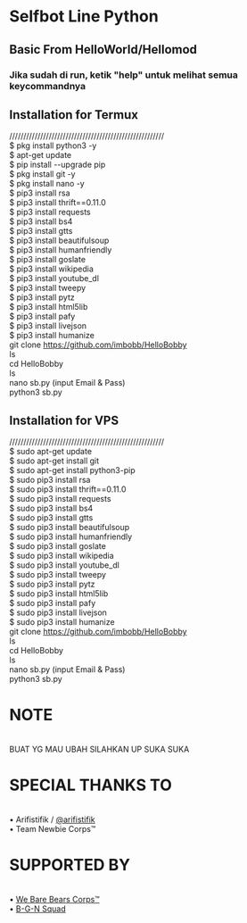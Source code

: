 # Selfbot Line Python
## Basic From HelloWorld/Hellomod
### Jika sudah di run, ketik "help" untuk melihat semua keycommandnya
## Installation for Termux
///////////////////////////////////////////////////////
<br>$ pkg install python3 -y
<br>$ apt-get update
<br>$ pip install --upgrade pip
<br>$ pkg install git -y
<br>$ pkg install nano -y
<br>$ pip3 install rsa
<br>$ pip3 install thrift==0.11.0
<br>$ pip3 install requests
<br>$ pip3 install bs4
<br>$ pip3 install gtts
<br>$ pip3 install beautifulsoup
<br>$ pip3 install humanfriendly
<br>$ pip3 install goslate
<br>$ pip3 install wikipedia
<br>$ pip3 install youtube_dl
<br>$ pip3 install tweepy
<br>$ pip3 install pytz
<br>$ pip3 install html5lib
<br>$ pip3 install pafy
<br>$ pip3 install livejson
<br>$ pip3 install humanize
<br>git clone https://github.com/imbobb/HelloBobby
<br>ls
<br>cd HelloBobby
<br>ls
<br>nano sb.py (input Email & Pass)
<br>python3 sb.py
## Installation for VPS
///////////////////////////////////////////////////////
<br>$ sudo apt-get update
<br>$ sudo apt-get install git
<br>$ sudo apt-get install python3-pip
<br>$ sudo pip3 install rsa
<br>$ sudo pip3 install thrift==0.11.0
<br>$ sudo pip3 install requests
<br>$ sudo pip3 install bs4
<br>$ sudo pip3 install gtts
<br>$ sudo pip3 install beautifulsoup
<br>$ sudo pip3 install humanfriendly
<br>$ sudo pip3 install goslate
<br>$ sudo pip3 install wikipedia
<br>$ sudo pip3 install youtube_dl
<br>$ sudo pip3 install tweepy
<br>$ sudo pip3 install pytz
<br>$ sudo pip3 install html5lib
<br>$ sudo pip3 install pafy
<br>$ sudo pip3 install livejson
<br>$ sudo pip3 install humanize
<br>git clone https://github.com/imbobb/HelloBobby
<br>ls
<br>cd HelloBobby
<br>ls
<br>nano sb.py (input Email & Pass)
<br>python3 sb.py

# NOTE
<br>BUAT YG MAU UBAH SILAHKAN UP SUKA SUKA

# SPECIAL THANKS TO
<br>• Arifistifik / <a href="https://github.com/arifistifik">@arifistifik</a>
<br>• Team Newbie Corps™

# SUPPORTED BY
<br>• <a href="https://lin.ee/hzZujuI">We Bare Bears Corps™</a>
<br>• <a href="https://lin.ee/emt8het">B-G-N Squad</a>
